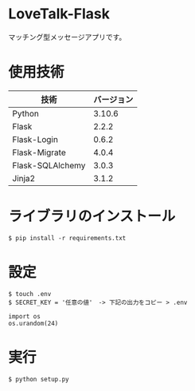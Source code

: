 # LoveTalk-Flask

マッチング型メッセージアプリです。

使用技術
========================

| 技術             | バージョン |     
| ---------------- | ---------- | 
| Python           | 3.10.6     |     
| Flask            | 2.2.2      |     
| Flask-Login      | 0.6.2      | 
| Flask-Migrate    | 4.0.4      |  
| Flask-SQLAlchemy | 3.0.3      | 
| Jinja2           | 3.1.2      | 

ライブラリのインストール
========================

```
$ pip install -r requirements.txt
```

設定
=========================

```
$ touch .env
$ SECRET_KEY = '任意の値'　-> 下記の出力をコピー > .env

import os
os.urandom(24)
```

実行
========================
```
$ python setup.py
```
